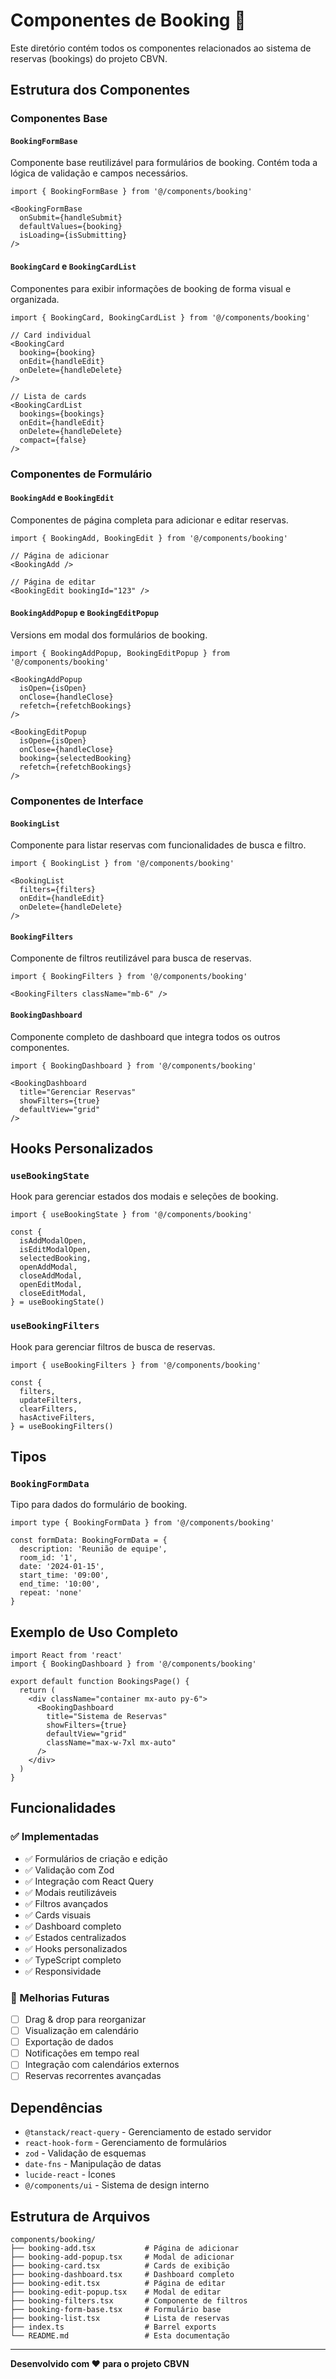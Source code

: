 # Componentes de Booking 📅

Este diretório contém todos os componentes relacionados ao sistema de reservas (bookings) do projeto CBVN.

## Estrutura dos Componentes

### Componentes Base

#### `BookingFormBase`
Componente base reutilizável para formulários de booking. Contém toda a lógica de validação e campos necessários.

```tsx
import { BookingFormBase } from '@/components/booking'

<BookingFormBase
  onSubmit={handleSubmit}
  defaultValues={booking}
  isLoading={isSubmitting}
/>
```

#### `BookingCard` e `BookingCardList`
Componentes para exibir informações de booking de forma visual e organizada.

```tsx
import { BookingCard, BookingCardList } from '@/components/booking'

// Card individual
<BookingCard
  booking={booking}
  onEdit={handleEdit}
  onDelete={handleDelete}
/>

// Lista de cards
<BookingCardList
  bookings={bookings}
  onEdit={handleEdit}
  onDelete={handleDelete}
  compact={false}
/>
```

### Componentes de Formulário

#### `BookingAdd` e `BookingEdit`
Componentes de página completa para adicionar e editar reservas.

```tsx
import { BookingAdd, BookingEdit } from '@/components/booking'

// Página de adicionar
<BookingAdd />

// Página de editar
<BookingEdit bookingId="123" />
```

#### `BookingAddPopup` e `BookingEditPopup`
Versions em modal dos formulários de booking.

```tsx
import { BookingAddPopup, BookingEditPopup } from '@/components/booking'

<BookingAddPopup
  isOpen={isOpen}
  onClose={handleClose}
  refetch={refetchBookings}
/>

<BookingEditPopup
  isOpen={isOpen}
  onClose={handleClose}
  booking={selectedBooking}
  refetch={refetchBookings}
/>
```

### Componentes de Interface

#### `BookingList`
Componente para listar reservas com funcionalidades de busca e filtro.

```tsx
import { BookingList } from '@/components/booking'

<BookingList
  filters={filters}
  onEdit={handleEdit}
  onDelete={handleDelete}
/>
```

#### `BookingFilters`
Componente de filtros reutilizável para busca de reservas.

```tsx
import { BookingFilters } from '@/components/booking'

<BookingFilters className="mb-6" />
```

#### `BookingDashboard`
Componente completo de dashboard que integra todos os outros componentes.

```tsx
import { BookingDashboard } from '@/components/booking'

<BookingDashboard
  title="Gerenciar Reservas"
  showFilters={true}
  defaultView="grid"
/>
```

## Hooks Personalizados

### `useBookingState`
Hook para gerenciar estados dos modais e seleções de booking.

```tsx
import { useBookingState } from '@/components/booking'

const {
  isAddModalOpen,
  isEditModalOpen,
  selectedBooking,
  openAddModal,
  closeAddModal,
  openEditModal,
  closeEditModal,
} = useBookingState()
```

### `useBookingFilters`
Hook para gerenciar filtros de busca de reservas.

```tsx
import { useBookingFilters } from '@/components/booking'

const {
  filters,
  updateFilters,
  clearFilters,
  hasActiveFilters,
} = useBookingFilters()
```

## Tipos

### `BookingFormData`
Tipo para dados do formulário de booking.

```tsx
import type { BookingFormData } from '@/components/booking'

const formData: BookingFormData = {
  description: 'Reunião de equipe',
  room_id: '1',
  date: '2024-01-15',
  start_time: '09:00',
  end_time: '10:00',
  repeat: 'none'
}
```

## Exemplo de Uso Completo

```tsx
import React from 'react'
import { BookingDashboard } from '@/components/booking'

export default function BookingsPage() {
  return (
    <div className="container mx-auto py-6">
      <BookingDashboard
        title="Sistema de Reservas"
        showFilters={true}
        defaultView="grid"
        className="max-w-7xl mx-auto"
      />
    </div>
  )
}
```

## Funcionalidades

### ✅ Implementadas
- ✅ Formulários de criação e edição
- ✅ Validação com Zod
- ✅ Integração com React Query
- ✅ Modais reutilizáveis
- ✅ Filtros avançados
- ✅ Cards visuais
- ✅ Dashboard completo
- ✅ Estados centralizados
- ✅ Hooks personalizados
- ✅ TypeScript completo
- ✅ Responsividade

### 🔄 Melhorias Futuras
- [ ] Drag & drop para reorganizar
- [ ] Visualização em calendário
- [ ] Exportação de dados
- [ ] Notificações em tempo real
- [ ] Integração com calendários externos
- [ ] Reservas recorrentes avançadas

## Dependências

- `@tanstack/react-query` - Gerenciamento de estado servidor
- `react-hook-form` - Gerenciamento de formulários
- `zod` - Validação de esquemas
- `date-fns` - Manipulação de datas
- `lucide-react` - Ícones
- `@/components/ui` - Sistema de design interno

## Estrutura de Arquivos

```
components/booking/
├── booking-add.tsx           # Página de adicionar
├── booking-add-popup.tsx     # Modal de adicionar
├── booking-card.tsx          # Cards de exibição
├── booking-dashboard.tsx     # Dashboard completo
├── booking-edit.tsx          # Página de editar
├── booking-edit-popup.tsx    # Modal de editar
├── booking-filters.tsx       # Componente de filtros
├── booking-form-base.tsx     # Formulário base
├── booking-list.tsx          # Lista de reservas
├── index.ts                  # Barrel exports
└── README.md                 # Esta documentação
```

---

**Desenvolvido com ❤️ para o projeto CBVN**